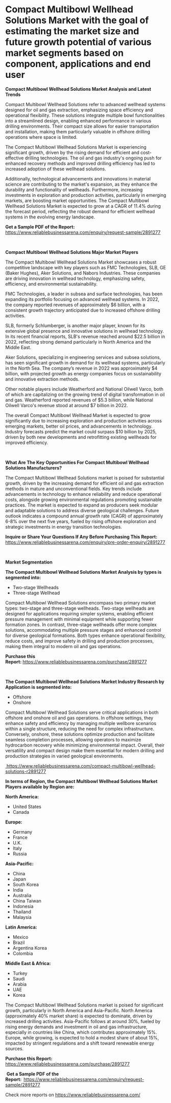 <p><h1>Compact Multibowl Wellhead Solutions Market with the goal of estimating the market size and future growth potential of various market segments based on component, applications and end user</h1></p><p><strong>Compact Multibowl Wellhead Solutions Market Analysis and Latest Trends</strong></p>
<p><p>Compact Multibowl Wellhead Solutions refer to advanced wellhead systems designed for oil and gas extraction, emphasizing space efficiency and operational flexibility. These solutions integrate multiple bowl functionalities into a streamlined design, enabling enhanced performance in various drilling environments. Their compact size allows for easier transportation and installation, making them particularly valuable in offshore drilling operations where space is limited.</p><p>The Compact Multibowl Wellhead Solutions Market is experiencing significant growth, driven by the rising demand for efficient and cost-effective drilling technologies. The oil and gas industry's ongoing push for enhanced recovery methods and improved drilling efficiency has led to increased adoption of these wellhead solutions. </p><p>Additionally, technological advancements and innovations in material science are contributing to the market's expansion, as they enhance the durability and functionality of wellheads. Furthermore, increasing investments in exploration and production activities, particularly in emerging markets, are boosting market opportunities. The Compact Multibowl Wellhead Solutions Market is expected to grow at a CAGR of 11.4% during the forecast period, reflecting the robust demand for efficient wellhead systems in the evolving energy landscape.</p></p>
<p><strong>Get a Sample PDF of the Report:&nbsp;</strong> <a href="https://www.reliablebusinessarena.com/enquiry/request-sample/2891277?utm_campaign=3195&utm_medium=2&utm_source=Github&utm_content=ia&utm_term=14032025&utm_id=compact-multibowl-wellhead-solutions">https://www.reliablebusinessarena.com/enquiry/request-sample/2891277</a></p>
<p>&nbsp;</p>
<p><strong>Compact Multibowl Wellhead Solutions Major Market Players</strong></p>
<p><p>The Compact Multibowl Wellhead Solutions Market showcases a robust competitive landscape with key players such as FMC Technologies, SLB, GE (Baker Hughes), Aker Solutions, and Nabors Industries. These companies are driving innovation in wellhead technology, emphasizing safety, efficiency, and environmental sustainability.</p><p>FMC Technologies, a leader in subsea and surface technologies, has been expanding its portfolio focusing on advanced wellhead systems. In 2022, the company reported revenues of approximately $6 billion, with a consistent growth trajectory anticipated due to increased offshore drilling activities.</p><p>SLB, formerly Schlumberger, is another major player, known for its extensive global presence and innovative solutions in wellhead technology. In its recent financial reports, SLB's revenue reached around $22.5 billion in 2022, reflecting strong demand particularly in North America and the Middle East.</p><p>Aker Solutions, specializing in engineering services and subsea solutions, has seen significant growth in demand for its wellhead systems, particularly in the North Sea. The company’s revenue in 2022 was approximately $4 billion, with projected growth as energy companies focus on sustainability and innovative extraction methods.</p><p>Other notable players include Weatherford and National Oilwell Varco, both of which are capitalizing on the growing trend of digital transformation in oil and gas. Weatherford reported revenues of $5.3 billion, while National Oilwell Varco's revenue stood at around $7 billion in 2022.</p><p>The overall Compact Multibowl Wellhead Market is expected to grow significantly due to increasing exploration and production activities across emerging markets, better oil prices, and advancements in technology. Industry forecasts predict the market could surpass $10 billion by 2025, driven by both new developments and retrofitting existing wellheads for improved efficiency.</p></p>
<p>&nbsp;</p>
<p><strong>What Are The Key Opportunities For Compact Multibowl Wellhead Solutions Manufacturers?</strong></p>
<p><p>The Compact Multibowl Wellhead Solutions market is poised for substantial growth, driven by the increasing demand for efficient oil and gas extraction methods in mature and unconventional fields. Key trends include advancements in technology to enhance reliability and reduce operational costs, alongside growing environmental regulations promoting sustainable practices. The market is expected to expand as producers seek modular and adaptable solutions to address diverse geological challenges. Future outlook indicates a compound annual growth rate (CAGR) of approximately 6-8% over the next five years, fueled by rising offshore exploration and strategic investments in energy transition technologies.</p></p>
<p><strong>Inquire or Share Your Questions If Any Before Purchasing This Report:</strong> <a href="https://www.reliablebusinessarena.com/enquiry/pre-order-enquiry/2891277?utm_campaign=3195&utm_medium=2&utm_source=Github&utm_content=ia&utm_term=14032025&utm_id=compact-multibowl-wellhead-solutions">https://www.reliablebusinessarena.com/enquiry/pre-order-enquiry/2891277</a></p>
<p>&nbsp;</p>
<p><strong>Market Segmentation</strong></p>
<p><strong>The Compact Multibowl Wellhead Solutions Market Analysis by types is segmented into:</strong></p>
<p><ul><li>Two-stage Wellheads</li><li>Three-stage Wellhead</li></ul></p>
<p><p>Compact Multibowl Wellhead Solutions encompass two primary market types: two-stage and three-stage wellheads. Two-stage wellheads are designed for applications requiring simpler systems, enabling efficient pressure management with minimal equipment while supporting fewer formation zones. In contrast, three-stage wellheads offer more complex solutions, accommodating multiple pressure stages and enhanced control for diverse geological formations. Both types enhance operational flexibility, reduce costs, and improve safety in drilling and production processes, making them integral to modern oil and gas operations.</p></p>
<p><strong>Purchase this Report:&nbsp;</strong><a href="https://www.reliablebusinessarena.com/purchase/2891277?utm_campaign=3195&utm_medium=2&utm_source=Github&utm_content=ia&utm_term=14032025&utm_id=compact-multibowl-wellhead-solutions">https://www.reliablebusinessarena.com/purchase/2891277</a></p>
<p>&nbsp;</p>
<p><strong>The Compact Multibowl Wellhead Solutions Market Industry Research by Application is segmented into:</strong></p>
<p><ul><li>Offshore</li><li>Onshore</li></ul></p>
<p><p>Compact Multibowl Wellhead Solutions serve critical applications in both offshore and onshore oil and gas operations. In offshore settings, they enhance safety and efficiency by managing multiple wellbore scenarios within a single structure, reducing the need for complex infrastructure. Conversely, onshore, these solutions optimize production and facilitate seamless completion processes, allowing operators to maximize hydrocarbon recovery while minimizing environmental impact. Overall, their versatility and compact design make them essential for modern drilling and production strategies in varied geological environments.</p></p>
<p><a href="https://www.reliablebusinessarena.com/compact-multibowl-wellhead-solutions-r2891277?utm_campaign=3195&utm_medium=2&utm_source=Github&utm_content=ia&utm_term=14032025&utm_id=compact-multibowl-wellhead-solutions">&nbsp;https://www.reliablebusinessarena.com/compact-multibowl-wellhead-solutions-r2891277</a></p>
<p><strong>In terms of Region, the Compact Multibowl Wellhead Solutions Market Players available by Region are:</strong></p>
<p>
    <p> <strong> North America: </strong>
        <ul>
            <li>United States</li>
            <li>Canada</li>
        </ul>
        </p> 
    <p> <strong> Europe: </strong>
        <ul>
            <li>Germany</li>
            <li>France</li>
            <li>U.K.</li>
            <li>Italy</li>
            <li>Russia</li>
        </ul>
        </p> 
    <p> <strong> Asia-Pacific: </strong>
        <ul>
            <li>China</li>
            <li>Japan</li>
            <li>South Korea</li>
            <li>India</li>
            <li>Australia</li>
            <li>China Taiwan</li>
            <li>Indonesia</li>
            <li>Thailand</li>
            <li>Malaysia</li>
        </ul>
        </p> 
    <p> <strong> Latin America: </strong>
        <ul>
            <li>Mexico</li>
            <li>Brazil</li>
            <li>Argentina Korea</li>
            <li>Colombia</li>
        </ul>
        </p> 
    <p> <strong> Middle East & Africa: </strong>
        <ul>
            <li>Turkey</li>
            <li>Saudi</li>
            <li>Arabia</li>
            <li>UAE</li>
            <li>Korea</li>
        </ul>
    </p>
    </p>
<p><p>The Compact Multibowl Wellhead Solutions market is poised for significant growth, particularly in North America and Asia-Pacific. North America (approximately 40% market share) is expected to dominate, driven by increased drilling activities. Asia-Pacific follows at around 30%, fueled by rising energy demands and investment in oil and gas infrastructure, especially in countries like China, which contributes approximately 15%. Europe, while growing, is expected to hold a modest share of about 15%, impacted by stringent regulations and a shift toward renewable energy sources.</p></p>
<p><strong>Purchase this Report: </strong><a href="https://www.reliablebusinessarena.com/purchase/2891277?utm_campaign=3195&utm_medium=2&utm_source=Github&utm_content=ia&utm_term=14032025&utm_id=compact-multibowl-wellhead-solutions">https://www.reliablebusinessarena.com/purchase/2891277</a></p>
<p>&nbsp;<strong>Get a Sample PDF of the Report:&nbsp;&nbsp;</strong><a href="https://www.reliablebusinessarena.com/enquiry/request-sample/2891277?utm_campaign=3195&utm_medium=2&utm_source=Github&utm_content=ia&utm_term=14032025&utm_id=compact-multibowl-wellhead-solutions">https://www.reliablebusinessarena.com/enquiry/request-sample/2891277</a></p>
<p><strong></strong></p>
<p>Check more reports on <a href="https://www.reliablebusinessarena.com/?utm_campaign=3195&utm_medium=2&utm_source=Github&utm_content=ia&utm_term=14032025&utm_id=compact-multibowl-wellhead-solutions">https://www.reliablebusinessarena.com/</a></p>